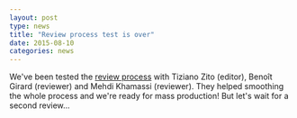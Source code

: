 ```yaml
---
layout: post
type: news
title: "Review process test is over"
date: 2015-08-10
categories: news
---
```


We've been tested the
[review process](https://github.com/ReScience/ReScience-submission/pull/3) with
Tiziano Zito (editor), Benoît Girard (reviewer) and Mehdi Khamassi
(reviewer). They helped smoothing the whole process and we're ready for mass
production! But let's wait for a second review...
